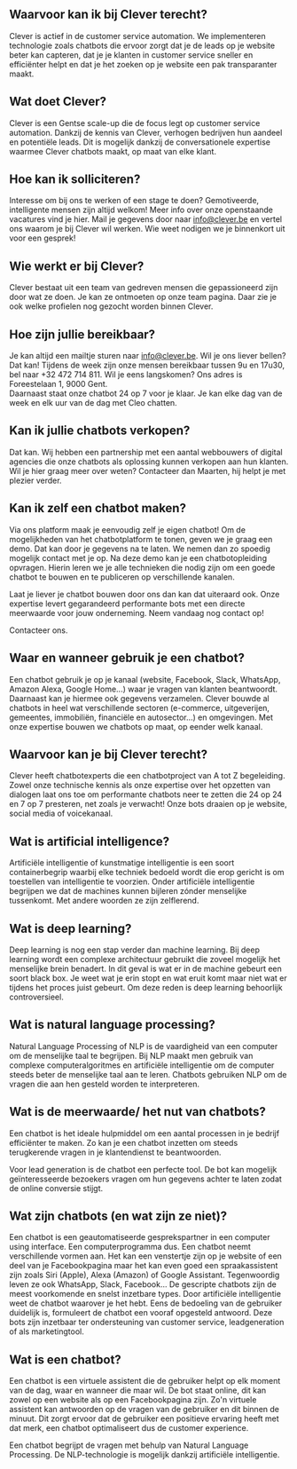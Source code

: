 ##  Waarvoor kan ik bij Clever terecht?

Clever is actief in de customer service automation. We implementeren
technologie zoals chatbots die ervoor zorgt dat je de leads op je website
beter kan capteren, dat je je klanten in customer service sneller en
efficiënter helpt en dat je het zoeken op je website een pak transparanter
maakt.

##  Wat doet Clever?

Clever is een Gentse scale-up die de focus legt op customer service
automation. Dankzij de kennis van Clever, verhogen bedrijven hun aandeel en
potentiële leads. Dit is mogelijk dankzij de conversationele expertise waarmee
Clever chatbots maakt, op maat van elke klant.  

##  Hoe kan ik solliciteren?

Interesse om bij ons te werken of een stage te doen? Gemotiveerde,
intelligente mensen zijn altijd welkom! Meer info over onze openstaande
vacatures vind je hier. Mail je gegevens door naar info@clever.be en vertel
ons waarom je bij Clever wil werken. Wie weet nodigen we je binnenkort uit
voor een gesprek!

##  Wie werkt er bij Clever?

Clever bestaat uit een team van gedreven mensen die gepassioneerd zijn door
wat ze doen. Je kan ze ontmoeten op onze team pagina. Daar zie je ook welke
profielen nog gezocht worden binnen Clever.

##  Hoe zijn jullie bereikbaar?

Je kan altijd een mailtje sturen naar info@clever.be. Wil je ons liever
bellen? Dat kan! Tijdens de week zijn onze mensen bereikbaar tussen 9u en
17u30, bel naar +32 472 714 811. Wil je eens langskomen? Ons adres is
Foreestelaan 1, 9000 Gent.  
Daarnaast staat onze chatbot 24 op 7 voor je klaar. Je kan elke dag van de
week en elk uur van de dag met Cleo chatten.

  

##  Kan ik jullie chatbots verkopen?

Dat kan. Wij hebben een partnership met een aantal webbouwers of digital
agencies die onze chatbots als oplossing kunnen verkopen aan hun klanten. Wil
je hier graag meer over weten? Contacteer dan Maarten, hij helpt je met
plezier verder.

##  Kan ik zelf een chatbot maken?

Via ons platform maak je eenvoudig zelf je eigen chatbot! Om de mogelijkheden
van het chatbotplatform te tonen, geven we je graag een demo. Dat kan door je
gegevens na te laten. We nemen dan zo spoedig mogelijk contact met je op. Na
deze demo kan je een chatbotopleiding opvragen. Hierin leren we je alle
technieken die nodig zijn om een goede chatbot te bouwen en te publiceren op
verschillende kanalen.

Laat je liever je chatbot bouwen door ons dan kan dat uiteraard ook. Onze
expertise levert gegarandeerd performante bots met een directe meerwaarde voor
jouw onderneming. Neem vandaag nog contact op!  

Contacteer ons.

##  Waar en wanneer gebruik je een chatbot?

Een chatbot gebruik je op je kanaal (website, Facebook, Slack, WhatsApp,
Amazon Alexa, Google Home...) waar je vragen van klanten beantwoordt.
Daarnaast kan je hiermee ook gegevens verzamelen. Clever bouwde al chatbots in
heel wat verschillende sectoren (e-commerce, uitgeverijen, gemeentes,
immobiliën, financiële en autosector...) en omgevingen. Met onze expertise
bouwen we chatbots op maat, op eender welk kanaal.

##  Waarvoor kan je bij Clever terecht?

Clever heeft chatbotexperts die een chatbotproject van A tot Z begeleiding.
Zowel onze technische kennis als onze expertise over het opzetten van dialogen
laat ons toe om performante chatbots neer te zetten die 24 op 24 en 7 op 7
presteren, net zoals je verwacht! Onze bots draaien op je website, social
media of voicekanaal.

##  Wat is artificial intelligence?

Artificiële intelligentie of kunstmatige intelligentie is een soort
containerbegrip waarbij elke techniek bedoeld wordt die erop gericht is om
toestellen van intelligentie te voorzien. Onder artificiële intelligentie
begrijpen we dat de machines kunnen bijleren zónder menselijke tussenkomt. Met
andere woorden ze zijn zelflerend.

##  Wat is deep learning?

Deep learning is nog een stap verder dan machine learning. Bij deep learning
wordt een complexe architectuur gebruikt die zoveel mogelijk het menselijke
brein benadert. In dit geval is wat er in de machine gebeurt een soort black
box. Je weet wat je erin stopt en wat eruit komt maar niet wat er tijdens het
proces juist gebeurt. Om deze reden is deep learning behoorlijk
controversieel.

##  Wat is natural language processing?

Natural Language Processing of NLP is de vaardigheid van een computer om de
menselijke taal te begrijpen. Bij NLP maakt men gebruik van complexe
computeralgoritmes en artificiële intelligentie om de computer steeds beter de
menselijke taal aan te leren. Chatbots gebruiken NLP om de vragen die aan hen
gesteld worden te interpreteren.

##  Wat is de meerwaarde/ het nut van chatbots?

Een chatbot is het ideale hulpmiddel om een aantal processen in je bedrijf
efficiënter te maken. Zo kan je een chatbot inzetten om steeds terugkerende
vragen in je klantendienst te beantwoorden.

  
Voor lead generation is de chatbot een perfecte tool. De bot kan mogelijk
geïnteresseerde bezoekers vragen om hun gegevens achter te laten zodat de
online conversie stijgt.  

##  Wat zijn chatbots (en wat zijn ze niet)?

Een chatbot is een geautomatiseerde gesprekspartner in een computer using
interface. Een computerprogramma dus. Een chatbot neemt verschillende vormen
aan. Het kan een venstertje zijn op je website of een deel van je
Facebookpagina maar het kan even goed een spraakassistent zijn zoals Siri
(Apple), Alexa (Amazon) of Google Assistant. Tegenwoordig leven ze ook
WhatsApp, Slack, Facebook... De gescripte chatbots zijn de meest voorkomende
en snelst inzetbare types. Door artificiële intelligentie weet de chatbot
waarover je het hebt. Eens de bedoeling van de gebruiker duidelijk is,
formuleert de chatbot een vooraf opgesteld antwoord. Deze bots zijn inzetbaar
ter ondersteuning van customer service, leadgeneration of als marketingtool.

##  Wat is een chatbot?

Een chatbot is een virtuele assistent die de gebruiker helpt op elk moment van
de dag, waar en wanneer die maar wil. De bot staat online, dit kan zowel op
een website als op een Facebookpagina zijn. Zo'n virtuele assistent kan
antwoorden op de vragen van de gebruiker en dit binnen de minuut. Dit zorgt
ervoor dat de gebruiker een positieve ervaring heeft met dat merk, een chatbot
optimaliseert dus de customer experience.

Een chatbot begrijpt de vragen met behulp van Natural Language Processing. De
NLP-technologie is mogelijk dankzij artificiële intelligentie.